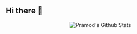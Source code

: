## Hi there 👋
<p align="center">
<img align="center" src="https://github-readme-stats.vercel.app/api?username=beGG1&&show_icons=true&theme=radical" alt="Pramod's Github Stats">
</p>  
<!--
**beGG1/beGG1** is a ✨ _special_ ✨ repository because its `README.md` (this file) appears on your GitHub profile.

Here are some ideas to get you started:

- 🔭 I’m currently working on ...
- 🌱 I’m currently learning ...
- 👯 I’m looking to collaborate on ...
- 🤔 I’m looking for help with ...
- 💬 Ask me about ...
- 📫 How to reach me: ...
- 😄 Pronouns: ...
- ⚡ Fun fact: ...
-->
